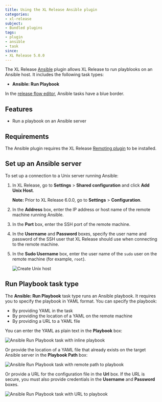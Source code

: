 ```yaml
---
title: Using the XL Release Ansible plugin
categories:
- xl-release
subject:
- Bundled plugins
tags:
- plugin
- ansible
- task
since:
- XL Release 5.0.0
---
```


The XL Release [Ansible](https://www.ansible.com/) plugin allows XL Release to run playblooks on an Ansible host. It includes the following task types:

* **Ansible: Run Playbook**

In the [release flow editor](/xl-release/how-to/using-the-release-flow-editor.html), Ansible tasks have a blue border.

## Features

* Run a playbook on an Ansible server

## Requirements

The Ansible plugin requires the XL Release [Remoting plugin](/xl-release/how-to/remoting-plugin.html) to be installed.

## Set up an Ansible server

To set up a connection to a Unix server running Ansible:

1. In XL Release, go to **Settings** > **Shared configuration** and click **Add Unix Host**.

    **Note:** Prior to XL Release 6.0.0, go to **Settings** > **Configuration**.

2. In the **Address** box, enter the IP address or host name of the remote machine running Ansible.
3. In the **Port** box, enter the SSH port of the remote machine.
4. In the **Username** and **Password** boxes, specify the user name and password of the SSH user that XL Release should use when connecting to the remote machine.
5. In the **Sudo Username** box, enter the user name of the `sudo` user on the remote machine (for example, `root`).

    ![Create Unix host](../images/xlr-ansible-plugin/ansible-unix-host.png)

## Run Playbook task type

The **Ansible: Run Playbook** task type runs an Ansible playbook. It requires you to specify the playbook in YAML format. You can specify the playbook:

* By providing YAML in the task
* By providing the location of a YAML on the remote machine
* By providing a URL to a YAML file

You can enter the YAML as plain text in the **Playbook** box:

![Ansible Run Playbook task with inline playbook](../images/xlr-ansible-plugin/ansible-playbook-inline.png)

Or provide the location of a YAML file that already exists on the target Ansible server in the **Playbook Path** box:

![Ansible Run Playbook task with remote path to playbook](../images/xlr-ansible-plugin/ansible-playbook-path-on-remote-server.png)

Or provide a URL for the configuration file in the **Url** box. If the URL is secure, you must also provide credentials in the **Username** and **Password** boxes.

![Ansible Run Playbook task with URL to playbook](../images/xlr-ansible-plugin/ansible-playbook-url.png)
